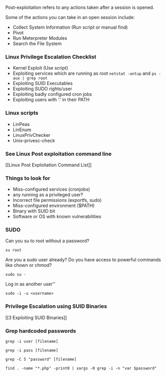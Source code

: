 Post-exploitation refers to any actions taken after a session is opened.

Some of the actions you can take in an open session include:

- Collect System Information (Run script or manual find)
- Pivot
- Run Meterpreter Modules
- Search the File System

### Linux Privilege Escalation Checklist

- Kernel Exploit (Use script)
- Exploiting services which are running as root `netstat -antup` and `ps -aux | grep root`
- Exploiting SUID Executables
- Exploiting SUDO rights/user
- Exploiting badly configured cron jobs
- Exploiting users with ‘.’ in their PATH
### Linux scripts

- LinPeas
- LinEnum
- LinuxPrivChecker
- Unix-privesc-check
### See Linux Post exploitation command line[](#see-linux-post-exploitation-command-line)

[[Linux Post Exploitation Command List]]

### Things to look for

- Miss-configured services (cronjobs)
- any running as a privileged user?
- Incorrect file permissions (exportfs, sudo)
- Miss-configured environment ($PATH)    
- Binary with SUID bit
- Software or OS with known vulnerabilities

### SUDO

Can you su to root without a password?

	su root

Are you a sudo user already? Do you have access to powerful commands like chown or chmod?

	sudo su -

Log in as another user''

	sudo -i -u <username>

### Privilege Escalation using SUID Binaries

[[3 Exploiting SUID Binaries]]

### Grep hardcoded passwords

	grep -i user [filename]
	
	grep -i pass [filename]
	
	grep -C 5 "password" [filename]
	
	find . -name "*.php" -print0 | xargs -0 grep -i -n "var $password"